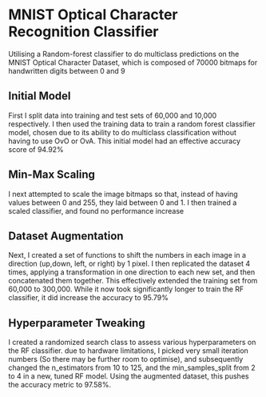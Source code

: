 # MNIST Optical Character Recognition Classifier
Utilising a Random-forest classifier to do multiclass predictions on the MNIST Optical Character Dataset, which is composed of 70000 bitmaps for handwritten digits between 0 and 9
## Initial Model
First I split data into training and test sets of 60,000 and 10,000 respectively. I then used the training data to train a random forest classifier model, chosen due to its ability to do multiclass classification without having to use OvO or OvA. This initial model had an effective accuracy score of 94.92%
## Min-Max Scaling
I next attempted to scale the image bitmaps so that, instead of having values between 0 and 255, they laid between 0 and 1. I then trained a scaled classifier, and found no performance increase
## Dataset Augmentation
Next, I created a set of functions to shift the numbers in each image in a direction (up,down, left, or right) by 1 pixel. I then replicated the dataset 4 times, applying a transformation in one direction to each new set, and then concatenated them together. This effectively extended the training set from 60,000 to 300,000. While it now took significantly longer to train the RF classifier, it did increase the accuracy to 95.79%
## Hyperparameter Tweaking
I created a randomized search class to assess various hyperparameters on the RF classifier. due to hardware limitations, I picked very small iteration numbers (So there may be further room to optimise), and subsequently changed the n_estimators from 10 to 125, and the min_samples_split from 2 to 4 in a new, tuned RF model. Using the augmented dataset, this pushes the accuracy metric to 97.58%.
